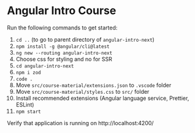 # Angular Intro Course

Run the following commands to get started:

1. `cd ..` (to go to parent directory of `angular-intro-next`)
1. `npm install -g @angular/cli@latest`
1. `ng new --routing angular-intro-next`
1. Choose css for styling and no for SSR
1. `cd angular-intro-next`
2. `npm i zod`
3. `code .`
4. Move `src/course-material/extensions.json` to `.vscode` folder
5. Move `src/course-material/styles.css` to `src/` folder
6. Install recommended extensions (Angular language service, Prettier, ESLint)
7. `npm start`

Verify that application is running on http://localhost:4200/
